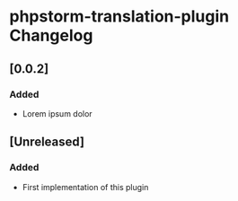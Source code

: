 <!-- Keep a Changelog guide -> https://keepachangelog.com -->

# phpstorm-translation-plugin Changelog

## [0.0.2]
### Added
- Lorem ipsum dolor

## [Unreleased]
### Added
- First implementation of this plugin
